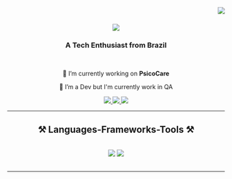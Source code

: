 <img align="right" src="https://visitor-badge.laobi.icu/badge?page_id=BrunoTK09.BrunoTK09" />

<h1 align="center">
    <img src="https://readme-typing-svg.herokuapp.com/?font=Righteous&size=35&center=true&vCenter=true&width=500&height=70&duration=4000&lines=Hi+There!+👋;+I'm+Bruno+Mammana!;" />
</h1>

<h3 align="center">A Tech Enthusiast from Brazil</h3>

<br/>

<div align="center">
 
 🔭 I’m currently working on **PsicoCare**
 
 🌱 I’m a Dev but I'm currently work in QA

 </div>

 <div align="center"> 
  <a href="mailto:bruno.mammana.oe@gmail.com">
    <img src="https://img.shields.io/badge/Gmail-333333?style=for-the-badge&logo=gmail&logoColor=red" />
  </a>
  <a href="https://www.linkedin.com/in/bruno-mammana-1392a9222/" target="_blank">
    <img src="https://img.shields.io/badge/LinkedIn-0077B5?style=for-the-badge&logo=linkedin&logoColor=white" target="_blank" />
  </a>
  <a href="https://portifolio-tau-mocha.vercel.app/#main" target="_blank">
     <img src="https://img.shields.io/badge/Portfolio-FF5722?style=for-the-badge&logo=todoist&logoColor=white" target="_blank" />
  </a>
</div>

 <hr/>
 
<h2 align="center">⚒️ Languages-Frameworks-Tools ⚒️</h2>
<br/>
<div align="center">
    <img src="https://skillicons.dev/icons?i=react,bootstrap,html,css,vscode,github,tailwind,git" />
    <img src="https://skillicons.dev/icons?i=nodejs,javascript,typescript,java,mysql,php" /><br>
</div>

<br/>

<hr/>

<br/>
